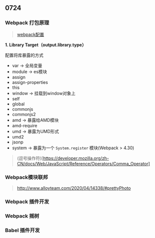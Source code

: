 ## 0724 

### Webpack 打包原理

> [webpack配置](https://webpack.docschina.org/configuration/)

**1. Library Target（output.library.type）**

配置将库暴露的方式

+ var -> 全局变量
+ module -> es模块
+ assign
+ assign-properties
+ this
+ window -> 挂载到window对象上
+ self
+ global
+ commonjs
+ commonjs2
+ amd -> 暴露给AMD模块
+ amd-require
+ umd -> 暴露为UMD形式
+ umd2
+ jsonp
+ system -> 暴露为一个 `System.register` 模块(Webpack > 4.30)

> (逗号操作符)[https://developer.mozilla.org/zh-CN/docs/Web/JavaScript/Reference/Operators/Comma_Operator]

### Webpack模块联邦

> http://www.alloyteam.com/2020/04/14338/#prettyPhoto


### Webpack 插件开发



### Webpack 摇树



### Babel 插件开发


